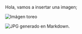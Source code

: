 Hola, vamos a insertar una imagen; 

![Imágen toreo](http://3.bp.blogspot.com/-HvJgDaYLwUU/UdVlGFCAUnI/AAAAAAAAAbg/3Ynpbykfd4Q/s500/1372867763_extras_portadilla_0.jpg)

![JPG generado en Markdown](e01.jpg).
